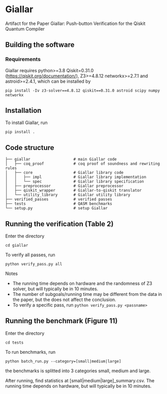 # Giallar
Artifact for the Paper Giallar: Push-button Verification for the Qiskit Quantum Compiler

## Building the software

### Requirements

Giallar requires python>=3.8 Qiskit=0.31.0 (https://qiskit.org/documentation/), Z3>=4.8.12 networkx>=2.7.1 and astroid>=2.4.1, which can be installed by 

    pip install -Iv z3-solver==4.8.12 qiskit==0.31.0 astroid scipy numpy networkx

## Installation

To install Giallar, run

    pip install .


## Code structure

```
├── giallar                   # main Giallar code
│   ├── coq_proof             # coq proof of soundness and rewriting rules
│   ├── core                  # Giallar library code
│   │   ├── impl              # Giallar library implementation
│   │   └── spec              # Giallar library specification
│   ├── preprocessor          # Giallar preprocessor
│   ├── qiskit_wrapper        # Giallar-to-qiskit translator 
│   └── utility_library       # Giallar utility library
├── verified_passes           # verified passes
├── tests                     # QASM benchmarks  
└── setup.py                  # setup Giallar 
```

## Running the verification (Table 2)

Enter the directory

    cd giallar

To verify all passes, run

    python verify_pass.py all

Notes

- The running time depends on hardware and the randomness of Z3 solver, but will typically be in 10 minutes.
- The number of subgoals/running time may be different from the data in the paper, but the does not affect the conclusion.
- To verify a specific pass, run `python verify_pass.py <passname>`

## Running the benchmark (Figure 11)

Enter the directory

    cd tests

To run benchmarks, run

    python batch_run.py --category=[small|medium|large]

the benchmarks is splitted into 3 categories small, medium and large.

After running, find statistics at [small|medium|large]_summary.csv. The running time depends on hardware, but will typically be in 10 minutes.